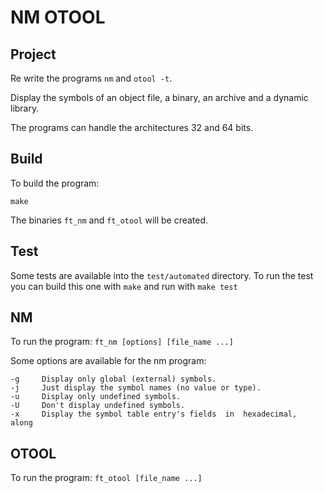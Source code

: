# NM OTOOL

## Project

Re write the programs `nm` and `otool -t`.

Display the symbols of an object file, a binary, an archive and a dynamic library.

The programs can handle the architectures 32 and 64 bits.

## Build

To build the program:

	make

The binaries `ft_nm` and `ft_otool` will be created.

## Test

Some tests are available into the `test/automated` directory.
To run the test you can build this one with `make` and run with `make test`

## NM

To run the program: `ft_nm [options] [file_name ...]`
	
Some options are available for the nm program:

	-g     Display only global (external) symbols.
	-j     Just display the symbol names (no value or type).
	-u     Display only undefined symbols.
	-U     Don't display undefined symbols.
	-x     Display the symbol table entry's fields  in  hexadecimal,  along

## OTOOL

To run the program: `ft_otool [file_name ...]`
